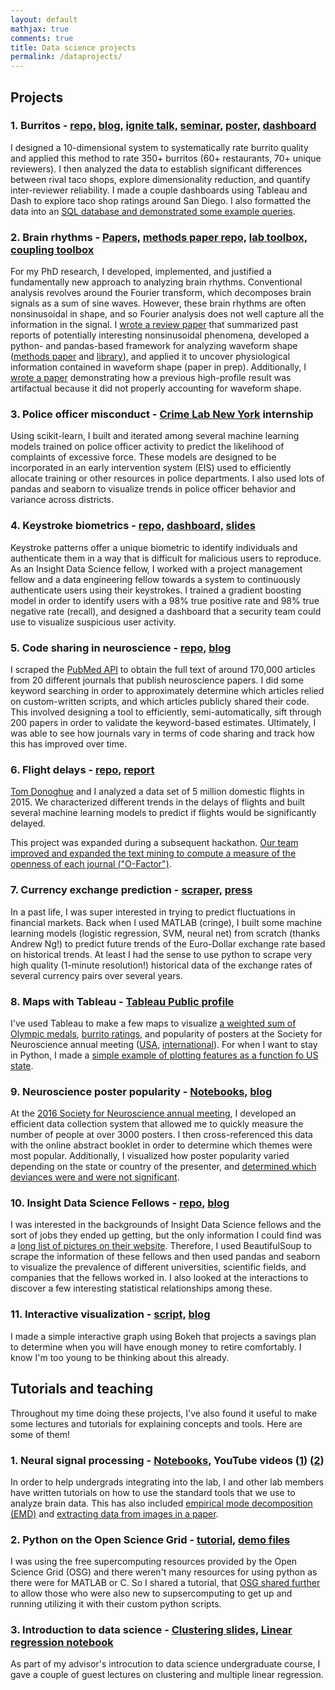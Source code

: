 ```yaml
---
layout: default
mathjax: true
comments: true
title: Data science projects
permalink: /dataprojects/
---
```


## Projects

### 1. Burritos - [repo,](https://github.com/srcole/burritos) [blog,](https://srcole.github.io/100burritos/) [ignite talk,](https://www.youtube.com/watch?v=Hp6jFy4_bV4) [seminar,](https://docs.google.com/presentation/d/1jBm4GFYtNnwSkALODX2CwXRmHQmVDrRoeF8cSG8tnDY/edit?usp=sharing) [poster,](https://srcole.github.io/assets/burrito/poster.pdf) [dashboard](https://sdburritos.herokuapp.com/)

I designed a 10-dimensional system to systematically rate burrito quality and applied this method to rate 350+ burritos (60+ restaurants, 70+ unique reviewers). I then analyzed the data to establish significant differences between rival taco shops, explore dimensionality reduction, and quantify inter-reviewer reliability. I made a couple dashboards using Tableau and Dash to explore taco shop ratings around San Diego. I also formatted the data into an [SQL database and demonstrated some example queries](https://github.com/srcole/burritos/tree/master/SQL%20practice).

### 2. Brain rhythms - [Papers,](https://scholar.google.com/citations?user=fZe7tcwAAAAJ&hl=en) [methods paper repo,](https://github.com/voytekresearch/Cole_2018_cyclebycycle) [lab toolbox,](https://github.com/voytekresearch/neurodsp) [coupling toolbox](https://github.com/voytekresearch/pacpy)

For my PhD research, I developed, implemented, and justified a fundamentally new approach to analyzing brain rhythms. Conventional analysis revolves around the Fourier transform, which decomposes brain signals as a sum of sine waves. However, these brain rhythms are often nonsinusoidal in shape, and so Fourier analysis does not well capture all the information in the signal. I [wrote a review paper](https://linkinghub.elsevier.com/retrieve/pii/S1364661316302182) that summarized past reports of potentially interesting nonsinusoidal phenomena, developed a python- and pandas-based framework for analyzing waveform shape ([methods paper](https://www.biorxiv.org/content/early/2018/04/16/302000) and [library](https://github.com/voytekresearch/neurodsp)), and applied it to uncover physiological information contained in waveform shape (paper in prep). Additionally, I [wrote a paper](http://www.jneurosci.org/content/early/2017/05/02/JNEUROSCI.2208-16.2017) demonstrating how a previous high-profile result was artifactual because it did not properly accounting for waveform shape.

### 3. Police officer misconduct - [Crime Lab New York](https://urbanlabs.uchicago.edu/labs/crime-new-york) internship

Using scikit-learn, I built and iterated among several machine learning models trained on police officer activity to predict the likelihood of complaints of excessive force. These models are designed to be incorporated in an early intervention system (EIS) used to efficiently allocate training or other resources in police departments. I also used lots of pandas and seaborn to visualize trends in police officer behavior and variance across districts.

### 4. Keystroke biometrics - [repo,](https://github.com/srcole/continu) [dashboard,](http://www.continu.site) [slides](http://bit.ly/continu-slides)

Keystroke patterns offer a unique biometric to identify individuals and authenticate them in a way that is difficult for malicious users to reproduce. As an Insight Data Science fellow, I worked with a project management fellow and a data engineering fellow towards a system to continuously authenticate users using their keystrokes. I trained a gradient boosting model in order to identify users with a 98% true positive rate and 98% true negative rate (recall), and designed a dashboard that a security team could use to visualize suspicious user activity.

### 5. Code sharing in neuroscience - [repo,](https://github.com/srcole/codesharing) [blog](https://srcole.github.io/2018/07/19/code_sharing_journals/)

I scraped the [PubMed API](https://www.ncbi.nlm.nih.gov/pmc/tools/developers/) to obtain the full text of around 170,000 articles from 20 different journals that publish neuroscience papers. I did some keyword searching in order to approximately determine which articles relied on custom-written scripts, and which articles publicly shared their code. This involved designing a tool to efficiently, semi-automatically, sift through 200 papers in order to validate the keyword-based estimates. Ultimately, I was able to see how journals vary in terms of code sharing and track how this has improved over time.

### 6. Flight delays - [repo,](https://github.com/srcole/flightdelay) [report](https://cseweb.ucsd.edu/classes/wi17/cse258-a/reports/a062.pdf)

[Tom Donoghue](https://tomdonoghue.github.io/) and I analyzed a data set of 5 million domestic flights in 2015. We characterized different trends in the delays of flights and built several machine learning models to predict if flights would be significantly delayed.

This project was expanded during a subsequent hackathon. [Our team improved and expanded the text mining to compute a measure of the openness of each journal ("O-Factor")](https://github.com/srcole/o-factor).

### 7. Currency exchange prediction - [scraper,](https://github.com/srcole/fxml) [press](http://www.foxcarolina.com/story/18621418/clemson-students-made-40000)

In a past life, I was super interested in trying to predict fluctuations in financial markets. Back when I used MATLAB (cringe), I built some machine learning models (logistic regression, SVM, neural net) from scratch (thanks Andrew Ng!) to predict future trends of the Euro-Dollar exchange rate based on historical trends. At least I had the sense to use python to scrape very high quality (1-minute resolution!) historical data of the exchange rates of several currency pairs over several years.

### 8. Maps with Tableau - [Tableau Public profile](https://public.tableau.com/profile/scott.cole#!/)

I've used Tableau to make a few maps to visualize [a weighted sum of Olympic medals](https://public.tableau.com/profile/scott.cole#!/vizhome/Olympics-Scorepercountry/Dashboard1), [burrito ratings](https://public.tableau.com/profile/scott.cole#!/vizhome/BurritosinSanDiego/MainDash), and popularity of posters at the Society for Neuroscience annual meeting ([USA](https://public.tableau.com/profile/scott.cole#!/vizhome/SfN2016posterpopularityacrosstheUnitedStates/Dashboard1), [international](https://public.tableau.com/profile/scott.cole#!/vizhome/SfN2016posterpopularityacrosstheworld/Dashboard1)). For when I want to stay in Python, I made a [simple example of plotting features as a function fo US state](https://github.com/srcole/qwm/tree/master/usa_map). 

### 9. Neuroscience poster popularity - [Notebooks,](https://github.com/srcole/qwm/tree/master/sfn) [blog](https://srcole.github.io/2016/11/27/sfnthemes/)

At the [2016 Society for Neuroscience annual meeting](https://www.sfn.org/Annual-Meeting/Neuroscience-2016), I developed an efficient data collection system that allowed me to quickly measure the number of people at over 3000 posters. I then cross-referenced this data with the online abstract booklet in order to determine which themes were most popular. Additionally, I visualized how poster popularity varied depending on the state or country of the presenter, and [determined which deviances were and were not significant](https://srcole.github.io/2016/12/12/sfnstates/).

### 10. Insight Data Science Fellows - [repo,](https://github.com/srcole/insightfellows) [blog](https://srcole.github.io/2018/05/10/insight_fellows/)

I was interested in the backgrounds of Insight Data Science fellows and the sort of jobs they ended up getting, but the only information I could find was a [long list of pictures on their website](https://www.insightdatascience.com/fellows). Therefore, I used BeautifulSoup to scrape the information of these fellows and then used pandas and seaborn to visualize the prevalence of different universities, scientific fields, and companies that the fellows worked in. I also looked at the interactions to discover a few interesting statistical relationships among these.

### 11. Interactive visualization - [script,](https://github.com/srcole/qwm/blob/master/retire/make_bokeh.py) [blog](https://srcole.github.io/2017/09/09/retirement/)

I made a simple interactive graph using Bokeh that projects a savings plan to determine when you will have enough money to retire comfortably. I know I'm too young to be thinking about this already.


## Tutorials and teaching

Throughout my time doing these projects, I've also found it useful to make some lectures and tutorials for explaining concepts and tools. Here are some of them!

### 1. Neural signal processing - [Notebooks,](https://github.com/voytekresearch/neurodsp/tree/master/tutorials) YouTube videos ([1](https://www.youtube.com/watch?v=DIK5bfoTnlg)) ([2](https://www.youtube.com/watch?v=PAipVT_B_GY))

In order to help undergrads integrating into the lab, I and other lab members have written tutorials on how to use the standard tools that we use to analyze brain data. This has also included [empirical mode decomposition (EMD)](https://github.com/srcole/binder_emd) and [extracting data from images in a paper](
https://github.com/srcole/qwm/blob/master/misc/paper_data/Extract%20time%20series%20from%20a%20published%20figure.ipynb).

### 2. Python on the Open Science Grid - [tutorial,](https://srcole.github.io/2017/01/03/osg_python/) [demo files](https://github.com/srcole/demo_OSG_python)

I was using the free supercomputing resources provided by the Open Science Grid (OSG) and there weren't many resources for using python as there were for MATLAB or C. So I shared a tutorial, that [OSG shared further](http://opensciencegrid.org/news/2017/02/10/free-supercomputing.html) to allow those who were also new to supsercomputing to get up and running utilizing it with their custom python scripts.

### 3. Introduction to data science - [Clustering slides,](https://srcole.github.io/assets/presentations/cogs108/clustering.html#/) [Linear regression notebook](https://github.com/srcole/qwm/blob/master/misc/COGS108_Multiple%20Linear%20Regression%20and%20Collinearity.ipynb)

As part of my advisor's introcution to data science undergraduate course, I gave a couple of guest lectures on clustering and multiple linear regression.
